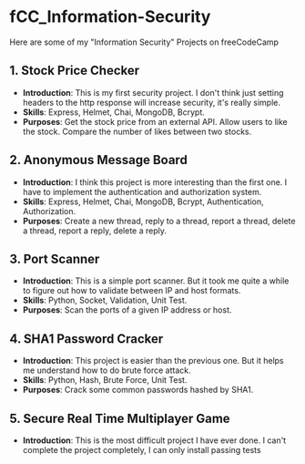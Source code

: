# fCC_Information-Security
Here are some of my "Information Security" Projects on freeCodeCamp

## 1. Stock Price Checker
- **Introduction**: This is my first security project. I don't think just setting headers to the http response will increase security, it's really simple.
- **Skills**: Express, Helmet, Chai, MongoDB, Bcrypt.
- **Purposes**: Get the stock price from an external API. Allow users to like the stock. Compare the number of likes between two stocks.

## 2. Anonymous Message Board
- **Introduction**: I think this project is more interesting than the first one. I have to implement the authentication and authorization system.
- **Skills**: Express, Helmet, Chai, MongoDB, Bcrypt, Authentication, Authorization.
- **Purposes**: Create a new thread, reply to a thread, report a thread, delete a thread, report a reply, delete a reply.

## 3. Port Scanner
- **Introduction**: This is a simple port scanner. But it took me quite a while to figure out how to validate between IP and host formats.
- **Skills**: Python, Socket, Validation, Unit Test.
- **Purposes**: Scan the ports of a given IP address or host.

## 4. SHA1 Password Cracker
- **Introduction**: This project is easier than the previous one. But it helps me understand how to do brute force attack.
- **Skills**: Python, Hash, Brute Force, Unit Test.
- **Purposes**: Crack some common passwords hashed by SHA1.

## 5. Secure Real Time Multiplayer Game
- **Introduction**: This is the most difficult project I have ever done. I can't complete the project completely, I can only install passing tests